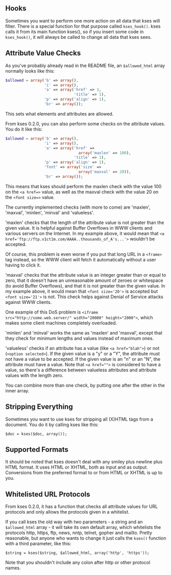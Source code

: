 ## Hooks

Sometimes you want to perform one more action on all data that kses will
filter. There is a special function for that purpose called `kses_hook()`. kses
calls it from its main function kses(), so if you insert some code in
`kses_hook()`, it will always be called to change all data that kses sees.



## Attribute Value Checks

As you've probably already read in the README file, an `$allowed_html` array
normally looks like this:

```php
$allowed = array('b' => array(),
                 'i' => array(),
                 'a' => array('href' => 1,
                              'title' => 1),
                 'p' => array('align' => 1),
                 'br' => array());
```

This sets what elements and attributes are allowed.

From kses 0.2.0, you can also perform some checks on the attribute values. You
do it like this:

```php
$allowed = array('b' => array(),
                 'i' => array(),
                 'a' => array('href' =>
                                array('maxlen' => 100),
                              'title' => 1),
                 'p' => array('align' => 1),
                 'font' => array('size' =>
                                array('maxval' => 20)),
                 'br' => array());
```

This means that kses should perform the maxlen check with the value 100 on the
`<a href=>` value, as well as the maxval check with the value 20 on the `<font
size=>` value.

The currently implemented checks (with more to come) are 'maxlen', 'maxval',
'minlen', 'minval' and 'valueless'.

'maxlen' checks that the length of the attribute value is not greater than the
given value. It is helpful against Buffer Overflows in WWW clients and various
servers on the Internet. In my example above, it would mean that
`<a href='ftp://ftp.v1ct1m.com/AAAA..thousands_of_A's...'>` wouldn't be
accepted.

Of course, this problem is even worse if you put that long URL in a `<frame>`
tag instead, so the WWW client will fetch it automatically without a user
having to click it.

'maxval' checks that the attribute value is an integer greater than or equal to
zero, that it doesn't have an unreasonable amount of zeroes or whitespace (to
avoid Buffer Overflows), and that it is not greater than the given value. In
my example above, it would mean that `<font size='20'>` is accepted but
`<font size='21'>` is not. This check helps against Denial of Service attacks
against WWW clients.

One example of this DoS problem is `<iframe src="http://some.web.server/"
width="20000" height="2000">`, which makes some client machines completely
overloaded.

'minlen' and 'minval' works the same as 'maxlen' and 'maxval', except that they
check for minimum lengths and values instead of maximum ones.

'valueless' checks if an attribute has a value (like `<a href="blah">`) or not
(`<option selected>`). If the given value is a "y" or a "Y", the attribute must
not have a value to be accepted. If the given value is an "n" or an "N", the
attribute must have a value. Note that `<a href="">` is considered to have a
value, so there's a difference between valueless attributes and attribute
values with the length zero.

You can combine more than one check, by putting one after the other in the
inner array.



## Stripping Everything

Sometimes you want to use kses for stripping all (X)HTML tags from a document.
You do it by calling kses like this:

	$doc = kses($doc, array());



## Supported Formats


It should be noted that kses doesn't deal with any smiley plus newline plus
HTML format. It uses HTML or XHTML, both as input and as output.
Conversions from the preferred format to or from HTML or XHTML is up to you.



## Whitelisted URL Protocols


From kses 0.2.0, it has a function that checks all attribute values for URL
protocols and only allows the protocols given in a whitelist.

If you call kses the old way with two parameters - a string and an
`$allowed_html` array - it will take its own default array, which whitelists the
protocols http, https, ftp, news, nntp, telnet, gopher and mailto. Pretty
reasonable, but anyone who wants to change it just calls the `kses()` function
with a third parameter, like this:

	$string = kses($string, $allowed_html, array('http', 'https'));

Note that you shouldn't include any colon after http or other protocol names.
